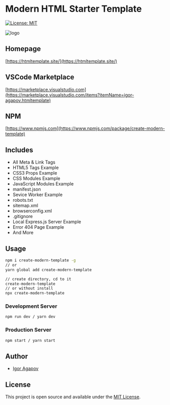# Modern HTML Starter Template

[![License: MIT](https://img.shields.io/badge/License-MIT-blue.svg)](https://opensource.org/licenses/MIT)

![logo](https://htmltemplate.site/assets/logo.png)

## Homepage

[https://htmltemplate.site/](https://htmltemplate.site/)

## VSCode Marketplace

[https://marketplace.visualstudio.com](https://marketplace.visualstudio.com/items?itemName=igor-agapov.htmltemplate)

## NPM

[https://www.npmjs.com](https://www.npmjs.com/package/create-modern-template)

## Includes

- All Meta & Link Tags
- HTML5 Tags Example
- CSS3 Props Example
- CSS Modules Example
- JavaScript Modules Example
- manifest.json
- Sevice Worker Example
- robots.txt
- sitemap.xml
- browserconfig.xml
- .gitignore
- Local Express.js Server Example
- Error 404 Page Example
- And More

## Usage

```bash
npm i create-modern-template -g
// or
yarn global add create-modern-template

// create directory, cd to it
create-modern-template
// or without install
npx create-modern-template
```

### Development Server

```bash
npm run dev / yarn dev
```

### Production Server

```bash
npm start / yarn start
```

## Author

- [Igor Agapov](https://github.com/harryheman)

## License

This project is open source and available under the [MIT License](LICENSE).
